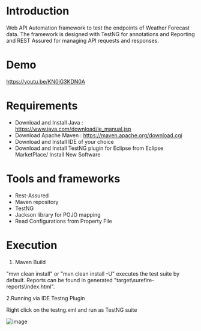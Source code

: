 # Introduction

Web API Automation framework to test the endpoints of Weather Forecast data.
The framework is designed with TestNG for annotations and Reporting and REST Assured for managing API requests and responses.

# Demo

https://youtu.be/KN0jG3KDN0A

# Requirements

- Download and Install Java : https://www.java.com/download/ie_manual.jsp
- Download Apache Maven : https://maven.apache.org/download.cgi
- Download and Install IDE of your choice
- Download and Install TestNG plugin for Eclipse from Eclipse MarketPlace/ Install New Software

# Tools and frameworks

- Rest-Assured
- Maven repository
- TestNG
- Jackson library for POJO mapping
- Read Configurations from Property File

# Execution

1. Maven Build

"mvn clean install" or "mvn clean install -U" executes the test suite by default. Reports can be found in generated "target\surefire-reports\index.html".

2.Running via IDE Testng Plugin

Right click on the testng.xml and run as TestNG suite

![image](https://user-images.githubusercontent.com/68452571/127595388-5535c745-b2c4-470f-bbef-1ee411f46d45.png)



